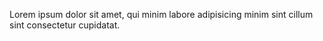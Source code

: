 Lorem ipsum dolor sit amet, qui minim labore adipisicing minim sint cillum sint
consectetur cupidatat.
